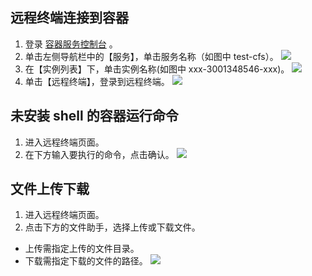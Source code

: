 ## 远程终端连接到容器
1. 登录 [容器服务控制台](http://console.tce.fsphere.cn/ccs) 。
2. 单击左侧导航栏中的【服务】，单击服务名称（如图中 test-cfs）。
![](http://imgcache.tce.fsphere.cn/image/mc.qcloudimg.com/static/img/e76aaac133d58cab5bb486af5d4fe8f8/image.png)
3. 在【实例列表】下，单击实例名称(如图中 xxx-3001348546-xxx)。
![](http://imgcache.tce.fsphere.cn/image/mc.qcloudimg.com/static/img/071d0a9a03556de5d89609ebfc9fe8b2/image.png)
4. 单击【远程终端】，登录到远程终端。
![](http://imgcache.tce.fsphere.cn/image/mc.qcloudimg.com/static/img/f25ceb97f938d6c904216c67a0fc7979/image.png)

## 未安装 shell 的容器运行命令
1. 进入远程终端页面。
2. 在下方输入要执行的命令，点击确认。
![](http://imgcache.tce.fsphere.cn/image/mc.qcloudimg.com/static/img/c833c1d4fee0f8ff3fd8d3d6015793be/image.png)

## 文件上传下载
1. 进入远程终端页面。
2. 点击下方的文件助手，选择上传或下载文件。
 - 上传需指定上传的文件目录。
 - 下载需指定下载的文件的路径。
![](http://imgcache.tce.fsphere.cn/image/mc.qcloudimg.com/static/img/b026f18e6ef62f01ffdb8d69b11a582d/image.png)
